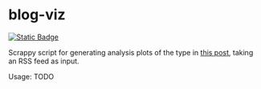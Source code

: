 # blog-viz
[<img alt="Static Badge" src="https://img.shields.io/badge/%F0%9F%AA%B4%20Houseplant%20-x?style=flat&amp;label=Project%20type&amp;color=1E1E1D">]("https://www.hannahilea.com/blog/houseplant-programming")

Scrappy script for generating analysis plots of the type in [this post](https://hannahilea.com/blog/blog-birthday-1/), taking an RSS feed as input.

Usage: 
TODO
